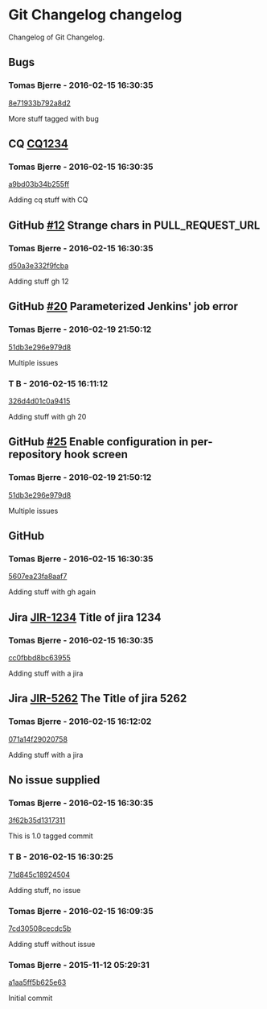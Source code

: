 # Git Changelog changelog

Changelog of Git Changelog.

## Bugs 
  
### Tomas Bjerre - 2016-02-15 16:30:35
[8e71933b792a8d2](https://server/8e71933b792a8d2)

More stuff tagged with bug

## CQ [CQ1234](http://cq/1234) 
  
### Tomas Bjerre - 2016-02-15 16:30:35
[a9bd03b34b255ff](https://server/a9bd03b34b255ff)

Adding cq stuff with CQ

## GitHub [#12](https://github.com/tomasbjerre/pull-request-notifier-for-bitbucket/issues/12) Strange chars in PULL_REQUEST_URL
  
### Tomas Bjerre - 2016-02-15 16:30:35
[d50a3e332f9fcba](https://server/d50a3e332f9fcba)

Adding stuff  gh 12

## GitHub [#20](https://github.com/tomasbjerre/pull-request-notifier-for-bitbucket/issues/20) Parameterized Jenkins&#39; job error
  
### Tomas Bjerre - 2016-02-19 21:50:12
[51db3e296e979d8](https://server/51db3e296e979d8)

Multiple issues

### T B - 2016-02-15 16:11:12
[326d4d01c0a9415](https://server/326d4d01c0a9415)

Adding stuff with gh 20

## GitHub [#25](https://github.com/tomasbjerre/pull-request-notifier-for-bitbucket/issues/25) Enable  configuration in per-repository hook screen
  
### Tomas Bjerre - 2016-02-19 21:50:12
[51db3e296e979d8](https://server/51db3e296e979d8)

Multiple issues

## GitHub 
  
### Tomas Bjerre - 2016-02-15 16:30:35
[5607ea23fa8aaf7](https://server/5607ea23fa8aaf7)

Adding stuff
 with gh again

## Jira [JIR-1234](https://jiraserver/jira/browse/) Title of jira 1234
  
### Tomas Bjerre - 2016-02-15 16:30:35
[cc0fbbd8bc63955](https://server/cc0fbbd8bc63955)

Adding stuff with a jira

## Jira [JIR-5262](https://jiraserver/jira/browse/) The Title of jira 5262
  
### Tomas Bjerre - 2016-02-15 16:12:02
[071a14f29020758](https://server/071a14f29020758)

Adding stuff with a jira

## No issue supplied 
  
### Tomas Bjerre - 2016-02-15 16:30:35
[3f62b35d1317311](https://server/3f62b35d1317311)

This is 1.0 tagged commit

### T B - 2016-02-15 16:30:25
[71d845c18924504](https://server/71d845c18924504)

Adding stuff, no issue

### Tomas Bjerre - 2016-02-15 16:09:35
[7cd30508cecdc5b](https://server/7cd30508cecdc5b)

Adding stuff without issue

### Tomas Bjerre - 2015-11-12 05:29:31
[a1aa5ff5b625e63](https://server/a1aa5ff5b625e63)

Initial commit